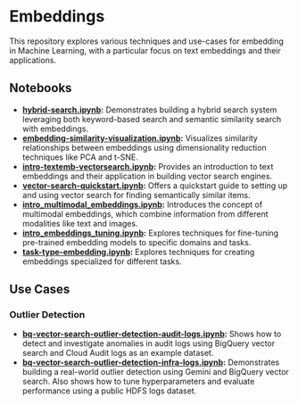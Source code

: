# Embeddings

This repository explores various techniques and use-cases for embedding in Machine Learning, with a particular focus on text embeddings and their applications.

## Notebooks

- **[hybrid-search.ipynb](hybrid-search.ipynb):** Demonstrates building a hybrid search system leveraging both keyword-based search and semantic similarity search with embeddings.
- **[embedding-similarity-visualization.ipynb](embedding-similarity-visualization.ipynb):** Visualizes similarity relationships between embeddings using dimensionality reduction techniques like PCA and t-SNE.
- **[intro-textemb-vectorsearch.ipynb](intro-textemb-vectorsearch.ipynb):** Provides an introduction to text embeddings and their application in building vector search engines.
- **[vector-search-quickstart.ipynb](vector-search-quickstart.ipynb):** Offers a quickstart guide to setting up and using vector search for finding semantically similar items.
- **[intro_multimodal_embeddings.ipynb](intro_multimodal_embeddings.ipynb):** Introduces the concept of multimodal embeddings, which combine information from different modalities like text and images.
- **[intro_embeddings_tuning.ipynb](intro_embeddings_tuning.ipynb):** Explores techniques for fine-tuning pre-trained embedding models to specific domains and tasks.
- **[task-type-embedding.ipynb](task-type-embedding.ipynb):** Explores techniques for creating embeddings specialized for different tasks.

## Use Cases

### Outlier Detection

- **[bq-vector-search-outlier-detection-audit-logs.ipynb](use-cases/outlier-detection/bq-vector-search-outlier-detection-audit-logs.ipynb):** Shows how to detect and investigate anomalies in audit logs using BigQuery vector search and Cloud Audit logs as an example dataset.
- **[bq-vector-search-outlier-detection-infra-logs.ipynb](use-cases/outlier-detection/bq-vector-search-outlier-detection-infra-logs.ipynb):** Demonstrates building a real-world outlier detection using Gemini and BigQuery vector search. Also shows how to tune hyperparameters and evaluate performance using a public HDFS logs dataset.
